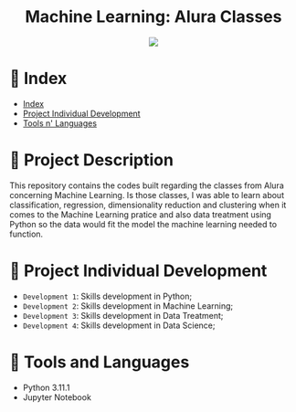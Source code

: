 <h1 align="center">Machine Learning: Alura Classes</h1>

<p align="center">
<img src="http://img.shields.io/static/v1?label=STATUS&message=EM%20DESENVOLVIMENTO&color=GREEN&style=for-the-badge"/>
</p>

# :pushpin: Index

* [Index](https://github.com/mayaram4rtins/machine-learning-codes/blob/main/README.md#pushpin-índice)
* [Project Individual Development](https://github.com/mayaram4rtins/machine-learning-codes/blob/main/README.md#page_facing_up-project-description)
* [Tools n' Languages](https://github.com/mayaram4rtins/machine-learning-codes/blob/main/README.md#snake-tools-and-language)

# :page_facing_up: Project Description

This repository contains the codes built regarding the classes from Alura concerning Machine Learning. Is those classes, I was able to learn about classification, regression, dimensionality reduction and clustering when it comes to the Machine Learning pratice and also data treatment using Python so the data would fit the model the machine learning needed to function.

# :wrench: Project Individual Development

- `Development 1`: Skills development in Python;
- `Development 2`: Skills development in Machine Learning;
- `Development 3`: Skills development in Data Treatment;
- `Development 4`: Skills development in Data Science;

# :snake: Tools and Languages

+ Python 3.11.1
+ Jupyter Notebook
